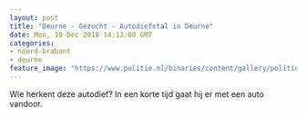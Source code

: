 ```yaml
---
layout: post
title: "Deurne - Gezocht - Autodiefstal in Deurne"
date: Mon, 10 Dec 2018 14:13:00 GMT
categories: 
- noord-brabant 
- deurne 
feature_image: "https://www.politie.nl/binaries/content/gallery/politie/gezocht/verdachten/2018/december/09-ob/bb_20181210/deurne-autodief-komt-aanlopen.jpg"
---
```


Wie herkent deze autodief? In een korte tijd gaat hij er met een auto vandoor.
